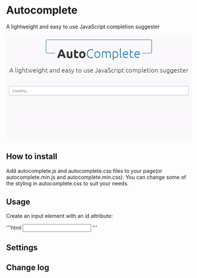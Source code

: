 # Autocomplete

A lightweight and easy to use JavaScript completion suggester

![](screenshot.gif)

## How to install

Add autocomplete.js and autocomplete.css files to your page(or autocomplete.min.js and autocomplete.min.css). You can change some of the styling in autocomplete.css to suit your needs.

## Usage

Create an input element with an id attribute:

'''html
	<input id='input-country' type="text">
'''
## Settings

## Change log

